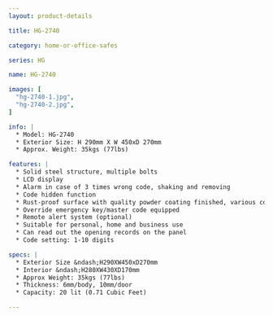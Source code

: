 ```yaml
---
layout: product-details

title: HG-2740

category: home-or-office-safes

series: HG

name: HG-2740

images: [
  "hg-2740-1.jpg",
  "hg-2740-2.jpg",
]

info: |
  * Model: HG-2740
  * Exterior Size: H 290mm X W 450xD 270mm
  * Approx. Weight: 35kgs (77lbs)

features: |
  * Solid steel structure, multiple bolts
  * LCD display
  * Alarm in case of 3 times wrong code, shaking and removing
  * Code hidden function
  * Rust-proof surface with quality powder coating finished, various colors available
  * Override emergency key/master code equipped
  * Remote alert system (optional)
  * Suitable for personal, home and business use
  * Can read out the opening records on the panel
  * Code setting: 1-10 digits

specs: |
  * Exterior Size &ndash;H290XW450xD270mm
  * Interior &ndash;H280XW430XD170mm
  * Approx Weight: 35kgs (77lbs)
  * Thickness: 6mm/body, 10mm/door
  * Capacity: 20 lit (0.71 Cubic Feet)

---
```



